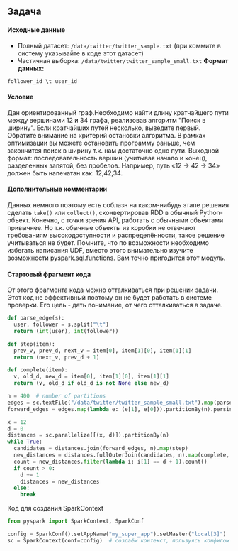 ## Задача

#### Исходные данные
* Полный датасет: `/data/twitter/twitter_sample.txt` (при коммите в систему указывайте в коде этот датасет)
* Частичная выборка: `/data/twitter/twitter_sample_small.txt`
**Формат данных:**
```
follower_id \t user_id
```
#### Условие
Дан ориентированный граф.Необходимо найти длину кратчайшего пути между  вершинами 12 и 34 графа, реализовав алгоритм "Поиск в ширину". Если кратчайших путей несколько, выведите первый.
Обратите внимание на критерий остановки алгоритма. В рамках оптимизации вы можете остановить программу раньше, чем закончится поиск в ширину т.к. нам достаточно одно пути. 
Выходной формат: последовательность вершин (учитывая начало и конец), разделенных запятой, без пробелов. Например, путь «12 -> 42 -> 34» должен быть напечатан как: 12,42,34.

#### Дополнительные комментарии
Данных немного поэтому есть соблазн на каком-нибудь этапе решения сделать `take()` или `collect()`, сконвертировав RDD в обычный Python-объект. Конечно, с точки зрения API, работать с обычными объектами привычнее. Но т.к. обычные объекты из коробки не отвечают требованиям высокодоступности и распределённости, такое решение учитываться не будет.
Помните, что по возможности необходимо избегать написания UDF, вместо этого внимательно изучите возможности pyspark.sql.functions. Вам точно пригодится этот модуль.

#### Стартовый фрагмент кода
От этого фрагмента кода можно отталкиваться при решении задачи. Этот код не эффективный поэтому он не будет работать в системе проверки. Его цель - дать понимание, от чего отталкиваться в задаче.
```python
def parse_edge(s):
  user, follower = s.split("\t")
  return (int(user), int(follower))

def step(item):
  prev_v, prev_d, next_v = item[0], item[1][0], item[1][1]
  return (next_v, prev_d + 1)

def complete(item):
  v, old_d, new_d = item[0], item[1][0], item[1][1]
  return (v, old_d if old_d is not None else new_d)

n = 400  # number of partitions
edges = sc.textFile("/data/twitter/twitter_sample_small.txt").map(parse_edge).cache()
forward_edges = edges.map(lambda e: (e[1], e[0])).partitionBy(n).persist()

x = 12
d = 0
distances = sc.parallelize([(x, d)]).partitionBy(n)
while True:
  candidates = distances.join(forward_edges, n).map(step)
  new_distances = distances.fullOuterJoin(candidates, n).map(complete, True).persist()
  count = new_distances.filter(lambda i: i[1] == d + 1).count()
  if count > 0:
    d += 1
    distances = new_distances
  else:
    break
```
Код для создания SparkContext
```python
from pyspark import SparkContext, SparkConf

config = SparkConf().setAppName("my_super_app").setMaster("local[3]")  # конфиг, в котором указываем название приложения и режим выполнения (local[*] для локального запуска, yarn для запуска через YARN).
sc = SparkContext(conf=config)  # создаём контекст, пользуясь конфигом
```
